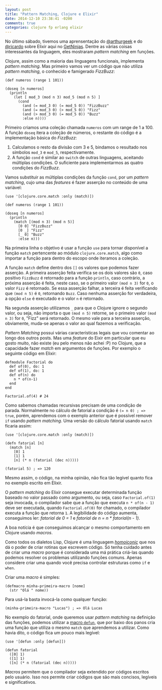 ```yaml
---
layout: post
title: "Pattern Matching, Clojure e Elixir"
date: 2014-12-10 23:38:41 -0200
comments: true
categories: clojure fp erlang elixir
---
```


No último sábado, tivemos uma aprensentação do [@arthurgeek](https://twitter.com/arthurgeek) e do [@ricardo](https://twitter.com/almeidaricardo) sobre Elixir aqui no [GetNinjas](http://www.getninjas.com.br). Dentre as várias coisas interessantes da linguagem, eles mostraram *pattern matching* em funções. <!--more-->

Clojure, assim como a maioria das linguagens funcionais, implementa *pattern matching*. Mas primeiro vamos ver um código que não utiliza *pattern matching*, o conhecido e famigerado *FizzBuzz*:

```
(def numeros (range 1 101))

(doseq [n numeros]
  (println
    (let [ mod_3 (mod n 3) mod_5 (mod n 5) ]
      (cond 
        (and (= mod_3 0) (= mod_5 0)) "FizzBuzz"
        (and (= mod_3 0) (> mod_5 0)) "Fizz"
        (and (> mod_3 0) (= mod_5 0)) "Buzz"
        :else n))))
```

Primeiro criamos uma coleção chamada `numeros` com um range de 1 a 100. A função `doseq` itera a coleção de números, o restante do código é a implementação básica do *FizzBuzz*:

1. Calculamos o resto da divisão com 3 e 5, bindamos o resultado nos símbolos `mod_3` e `mod_5`, respectivamente.
2. A função `cond` é similar ao `switch` de outras linguagens, aceitando múltiplas condições. O suficiente para implementarmos as quatro condições do *FizzBuzz*.

Vamos substituir as múltiplas condições da função `cond`, por um *pattern matching*, cujo uma das *features* é fazer asserção no conteúdo de uma variável:


```
(use '[clojure.core.match :only (match)])

(def numeros (range 1 101))

(doseq [n numeros]
  (println
    (match [(mod n 3) (mod n 5)]
      [0 0] "FizzBuzz"
      [0 _] "Fizz"
      [_ 0] "Buzz"
      :else n)))
```

Na primeira linha o objetivo é usar a função `use` para tornar disponível a função `match` pertencente ao módulo `clojure.core.match`, algo como importar a função para dentro do escopo onde iteramos a coleção.

A função `match` define dentro dos `[]` os valores que podemos fazer asserção. A primeira asserção feita verifica se os dois valores são `0`, caso positivo `FizzBuzz` é retornado para a função `println`, caso contrário, a próxima asserção é feita, neste caso, se o primeiro valor `(mod n 3)` for `0`, o valor `Fizz` é retornado. Se essa asserção falhar, a terceira é feita verificando que `(mod n 5)` é `0`, retornando `Buzz`. Caso nenhuma asserção for verdadeira, a opção `else` é executado e o valor `n` é retornado.  

Na segunda asserção utilizamos `_` para que o Clojure ignore o segundo valor, ou seja, não importa o que `(mod n 5)` retorne, se o primeiro valor `(mod n 3)` for `0`, "Fizz" será retornado. O mesmo vale para a terceira asserção, obviamente, muda-se apenas o valor ao qual fazemos a verificação.

*Pattern Matching* possui várias características legais que vou comentar ao longo dos outros posts. Mas uma *feature* do Eixir em particular que eu gosto muito, não existe (eu pelo menos não achei :P) no Clojure, que a capacidade fazer *match* em argumentos de funções. Por exemplo o seguinte código em Elixir:

```
defmodule Factorial do
  def of(0), do: 1
  def of(1), do: 1
  def of(n) do
    n * of(n-1)
  end
end

Factorial.of(4) # 24
```

Como sabemos chamadas recursivas precisam de uma condição de parada. Normalmente no cálculo de fatorial a condição é `(= n 0) ; => true`, porém, aprendemos com o exemplo anterior que é possível remover `if` usando *pattern matching*. Uma versão do cálculo fatorial usando `match` ficaria assim:

```
(use '[clojure.core.match :only (match)])

(defn fatorial [n]
  (match [n]
    [0] 1
    [1] 1
    [n] (* n (fatorial (dec n)))))

(fatorial 5) ; => 120
```

Mesmo assim, o código, na minha opinião, não fica tão legível quanto fica no exemplo escrito em Elixir.

O *pattern matching* do Elixir consegue executar determinada função baseado no valor passado como argumento, ou seja, caso `Factorial.of(1)` seja invocada, o compilador sabe que a função que executa `n * of(n - 1)` deve ser executada, quando `Factorial.of(0)` for chamado, o compilador executa a função que retorna `1`. A legibilidade do código aumenta, conseguimos ler: *fatorial de 0 = 1* e *fatorial de n = n * fatorial(n - 1)*.

A boa notícia é que conseguimos alcançar o mesmo comportamento em Clojure usando *macros*.

Como todos os dialetos Lisp, Clojure é uma linguagem [*homoiconic*](https://en.wikipedia.org/wiki/Homoiconic) que nos dá o poder de criar rotinas que escrevem código. Só tenha cuidado antes de criar uma *macro* porque é considerada uma má prática criá-las quando podemos resolver os problemas utilizando funções comuns. Apenas considere criar uma quando você precisa controlar estruturas como `if` e `when`.

Criar uma *macro* é simples:

```
(defmacro minha-primeira-macro [nome]
  (str "Olá " nome))
```

Para usá-la basta invocá-la como qualquer função:

```
(minha-primeira-macro "Lucas") ; => Olá Lucas
```

No exemplo do fatorial, onde queremos usar *pattern matching* na definição das funções, podemos utilizar a [macro `defun`](https://github.com/killme2008/defun), que por baixo dos panos cria uma função que utiliza o mesmo `match` que aprendemos a utilizar. Como havia dito, o código fica um pouco mais legível:

```
(use '[defun :only [defun]])

(defun fatorial
  ([0] 1)
  ([1] 1)
  ([n] (* n (fatorial (dec n)))))
```

*Macros* permitem que o compilador seja extendido por códigos escritos pelo usuário. Isso nos permite criar códigos que são mais concisos, legíveis e significativos.
